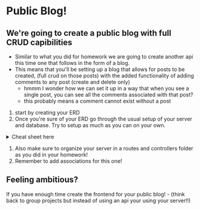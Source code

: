 # Public Blog!

## We're going to create a public blog with full CRUD capibilities

- Similar to what you did for homework we are going to create another api this time one that follows in the form of a blog.
- This means that you'll be setting up a blog that allows for posts to be created, (full crud on those posts) with the added functionality of adding comments to any post (create and delete only)
  - hmmm I wonder how we can set it up in a way that when you see a single post, you can see all the comments associated with that post?
  - this probably means a comment cannot exist without a post

1. start by creating your ERD
1. Once you're sure of your ERD go through the usual setup of your server and database. Try to setup as much as you can on your own.
<details><summary>Cheat sheet here</summary>
<p>

- `npm init -y`
- `npm i express pg sequelize rowdy-logger cors`
- add a `.gitignore` and add node_modules and or config to it
- in your package.json add these to the scripts after "test"
- <pre>
  <code>
      "start": "node server.js",
      "dev": "nodemon server.js"
  </code>
  </pre>
- it should look like this
  - <pre>
      <code>
      "scripts": {
      "test": "echo \"Error: no test specified\" && exit 1",
      "start": "node server.js",
      "dev": "nodemon server.js"
    },
      </code>
      </pre>
- sequelize init
- update config.json (change dialect to postgres)
- create database
- create our model
- Please type this out to get reps in!!
  - `sequelize model:generate --name=tableName --attributes tableColumn:dataType,tableColumn:dataType`
- check your database!
- `sequelize db:migrate`

</p>
</details>

1. Also make sure to organize your server in a routes and controllers folder as you did in your homework!
2. Remember to add associations for this one!

## Feeling ambitious?

If you have enough time create the frontend for your public blog! - (think back to group projects but instead of using an api your using your server!!)
